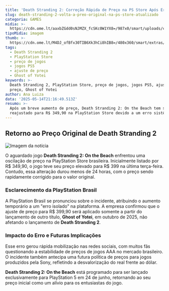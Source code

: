 ```yaml
---
title: 'Death Stranding 2: Correção Rápida de Preço na PS Store Após Erro'
slug: death-stranding-2-volta-a-preo-original-na-ps-store-atualizado
categoria: GAMES
midia: >-
  https://cdn.ome.lt/aaxbZGdd0sNJMZX_fcSKc0W1YX8=/987x0/smart/uploads/conteudo/fotos/imagem_2025-05-14_152442756.png
tipoMidia: imagem
thumb: >-
  https://cdn.ome.lt/M4DJ_ofBfx30TIB6Xk3hCi8hIB8=/480x360/smart/extras/conteudos/imagem_2025-05-14_152436682.png
tags:
  - Death Stranding 2
  - PlayStation Store
  - preço de jogos
  - jogos PS5
  - ajuste de preço
  - Ghost of Yotei
keywords: >-
  Death Stranding 2, PlayStation Store, preço de jogos, jogos PS5, ajuste de
  preço, Ghost of Yotei
author: Ana Luiza
data: '2025-05-14T21:16:49.513Z'
resumo: >-
  Após um breve aumento de preço, Death Stranding 2: On the Beach tem seu valor
  reajustado para R$ 349,90 na PlayStation Store devido a um erro sistêmico.
---
```


## Retorno ao Preço Original de Death Stranding 2

![Imagem da notícia](https://cdn.ome.lt/4VDF3nJ3FAJAYn4VblaWyxfqKdc=/fit-in/837x500/smart/uploads/conteudo/fotos/imagem_2025-05-14_152313295.png)

O aguardado jogo **Death Stranding 2: On the Beach** enfrentou uma oscilação de preço na PlayStation Store brasileira. Inicialmente listado por R$ 349,90, o jogo teve seu preço elevado para R$ 399 na última terça-feira. Contudo, essa alteração durou menos de 24 horas, com o preço sendo rapidamente corrigido para o valor original.

### Esclarecimento da PlayStation Brasil

A PlayStation Brasil se pronunciou sobre o incidente, atribuindo o aumento temporário a um "erro isolado" na plataforma. A empresa confirmou que o ajuste de preço para R$ 399,90 será aplicado somente a partir do lançamento de outro título, **Ghost of Yotei**, em outubro de 2025, não afetando o lançamento de **Death Stranding 2**.

### Impacto do Erro e Futuras Implicações

Esse erro gerou rápida mobilização nas redes sociais, com muitos fãs questionando a estabilidade de preços de jogos AAA no mercado brasileiro. O incidente também antecipa uma futura política de preços para jogos produzidos pela Sony, refletindo a desvalorização do real frente ao dólar.

**Death Stranding 2: On the Beach** está programado para ser lançado exclusivamente para PlayStation 5 em 24 de junho, retornando ao seu preço inicial como um alívio para os entusiastas do jogo.
